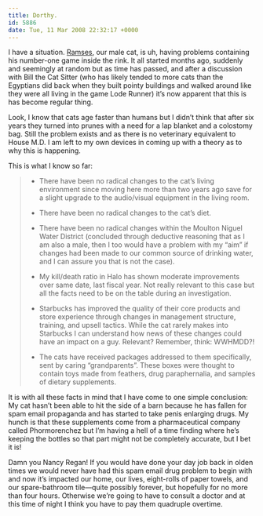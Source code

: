 ```yaml
---
title: Dorthy.
id: 5886
date: Tue, 11 Mar 2008 22:32:17 +0000
---
```


I have a situation. [Ramses](http://www.airbagindustries.com/archives/airbag/found.php), our male cat, is uh, having problems containing his number-one game inside the rink. It all started months ago, suddenly and seemingly at random but as time has passed, and after a discussion with Bill the Cat Sitter (who has likely tended to more cats than the Egyptians did back when they built pointy buildings and walked around like they were all living in the game Lode Runner) it’s now apparent that this is has become regular thing.  

Look, I know that cats age faster than humans but I didn’t think that after six years they turned into prunes with a need for a lap blanket and a colostomy bag. Still the problem exists and as there is no veterinary equivalent to House <span class="caps">M.D.</span> I am left to my own devices in coming up with a theory as to why this is happening.  

This is what I know so far:



> - There have been no radical changes to the cat’s living environment since moving here more than two years ago save for a slight upgrade to the audio/visual equipment in the living room.
>
> - There have been no radical changes to the cat’s diet.
>
> - There have been no radical changes within the Moulton Niguel Water District (concluded through deductive reasoning that as I am also a male, then I too would have a problem with my “aim” if changes had been made to our common source of drinking water, and I can assure you that is not the case).
>
> - My kill/death ratio in Halo has shown moderate improvements over same date, last fiscal year. Not really relevant to this case but all the facts need to be on the table during an investigation.
>
> - Starbucks has improved the quality of their core products and store experience through changes in management structure, training, and upsell tactics. While the cat rarely makes into Starbucks I can understand how news of these changes could have an impact on a guy. Relevant? Remember, think: <span class="caps">WWHMDD</span>?!
>
> - The cats have received packages addressed to them specifically, sent by caring “grandparents”. These boxes were thought to contain toys made from feathers, drug paraphernalia, and samples of dietary supplements.


It is with all these facts in mind that I have come to one simple conclusion: My cat hasn’t been able to hit the side of a barn because he has fallen for spam email propaganda and has started to take penis enlarging drugs. My hunch is that these supplements come from a pharmaceutical company called Phormorenchez but I’m having a hell of a time finding where he’s keeping the bottles so that part might not be completely accurate, but I bet it is!  

Damn you Nancy Regan! If you would have done your day job back in olden times we would never have had this spam email drug problem to begin with and now it’s impacted our home, our lives, eight-rolls of paper towels, and our spare-bathroom tile—quite possibly forever, but hopefully for no more than four hours. Otherwise we’re going to have to consult a doctor and at this time of night I think you have to pay them quadruple overtime.





